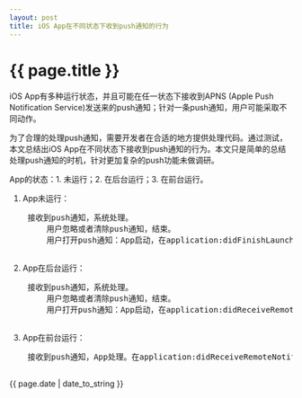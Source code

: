 ```yaml
---
layout: post 
title: iOS App在不同状态下收到push通知的行为
---
```


# {{ page.title }}

iOS App有多种运行状态，并且可能在任一状态下接收到APNS (Apple Push Notification Service)发送来的push通知；针对一条push通知，用户可能采取不同动作。

为了合理的处理push通知，需要开发者在合适的地方提供处理代码。通过测试，本文总结出iOS App在不同状态下接收到push通知的行为。本文只是简单的总结处理push通知的时机，针对更加复杂的push功能未做调研。

App的状态：1. 未运行；2. 在后台运行；3. 在前台运行。

1. App未运行：
	
	<pre>
	接收到push通知，系统处理。
		用户忽略或者清除push通知，结束。
		用户打开push通知：App启动，在application:didFinishLaunchingWithOptions:中提供代码处理。
	</pre>

2. App在后台运行：
	
	<pre>
	接收到push通知，系统处理。
		用户忽略或者清除push通知，结束。
		用户打开push通知：App启动，在application:didReceiveRemoteNotification:中提供代码处理。
	</pre>

3. App在前台运行：
	
	<pre>
	接收到push通知，App处理。在application:didReceiveRemoteNotification:中提供代码处理。
	</pre>

{{ page.date | date_to_string }}
